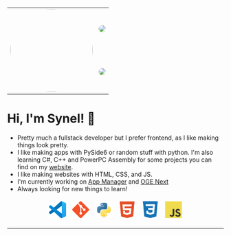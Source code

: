 <div align="center">
    <table style="width: 100%; border: none;" cellspacing="0" cellpadding="0" border="0" align="center">
        <tr>
            <td rowspan="2" align="center">
                <a href="https://synell.github.io/">
                    <img src="https://avatars.githubusercontent.com/u/70210528?v=4" height="192px" width="192px" style="border-radius: 192px"/>
                </a>
            </td>
            <td>
                <a class="col-sm-2" href="https://github.com/Synell/App-Manager">
                    <img src="https://img.shields.io/github/downloads/Synell/App-Manager/total?style=for-the-badge&logo=github&logoColor=white&label=APP%20MANAGER%20DOWNLOADS&labelColor=black&color=black" style="border-radius: 2vh; width: 100%"/>
                </a>
            </td>
        </tr>
        <tr>
            <td>
                <a class="col-sm-2" href="https://github.com/Synell/OGE-Next">
                    <img src="https://img.shields.io/github/downloads/Synell/OGE-Next/total?style=for-the-badge&logo=github&logoColor=white&label=OGE%20NEXT%20DOWNLOADS&labelColor=black&color=black" style="border-radius: 2vh; width: 100%"/>
                </a>
            </td>
        </tr>
    </table>
</div>

# Hi, I'm Synel! 👋

- Pretty much a fullstack developer but I prefer frontend, as I like making things look pretty.
- I like making apps with PySide6 or random stuff with python. I'm also learning C#, C++ and PowerPC Assembly for some projects you can find on my [website](https://synell.github.io/).
- I like making websites with HTML, CSS, and JS.
- I'm currently working on [App Manager](https://github.com/Synell/App-Manager) and [OGE Next](https://github.com/Synell/OGE-Next)
- Always looking for new things to learn!


<div align="center" style="margin: 20px">
    <style>.icons { margin: 0 5px; }</style>
    <img src="https://raw.githubusercontent.com/devicons/devicon/master/icons/vscode/vscode-original.svg" height="40" class="icons"/>
    <img src="https://raw.githubusercontent.com/devicons/devicon/master/icons/git/git-original.svg" height="40" class="icons"/>
    <img src="https://raw.githubusercontent.com/devicons/devicon/master/icons/python/python-original.svg" height="40" class="icons"/>
    <img src="https://raw.githubusercontent.com/devicons/devicon/master/icons/html5/html5-plain.svg" height="40" class="icons"/>
    <img src="https://raw.githubusercontent.com/devicons/devicon/master/icons/css3/css3-plain.svg" height="40" class="icons"/>
    <img src="https://raw.githubusercontent.com/devicons/devicon/master/icons/javascript/javascript-original.svg" height="40" class="icons"/>
</div>

---

